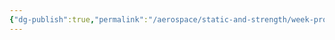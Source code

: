 ```yaml
---
{"dg-publish":true,"permalink":"/aerospace/static-and-strength/week-problems/part-5-week-problems/","noteIcon":"","created":"2025-10-10T22:06:44.247-04:00"}
---
```


